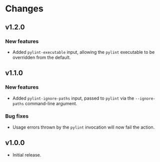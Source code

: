 Changes
=======

v1.2.0
------

### New features

- Added `pylint-executable` input, allowing the `pylint` executable
  to be overridden from the default.

v1.1.0
------

### New features

- Added `pylint-ignore-paths` input, passed to `pylint` via the
  `--ignore-paths` command-line argument.

### Bug fixes

- Usage errors thrown by the `pylint` invocation will now fail the
  action.

v1.0.0
------

- Initial release.
